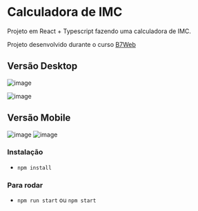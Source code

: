 # Calculadora de IMC

Projeto em React + Typescript
fazendo uma calculadora de IMC.

Projeto desenvolvido durante o curso [B7Web](https://b7web.com.br)

## Versão Desktop

![image](https://user-images.githubusercontent.com/56572789/185771342-590b21f6-d50d-479b-b546-c05e20d2fe1b.png)

![image](https://user-images.githubusercontent.com/56572789/185771361-5a022baa-30f7-4ea4-9869-8115bfe107f7.png)

## Versão Mobile

![image](https://user-images.githubusercontent.com/56572789/185771544-bec80a87-8296-43be-9405-d93fcb29b829.png)
![image](https://user-images.githubusercontent.com/56572789/185771594-ec8d1669-b08e-484e-b8ba-b6089fe581c5.png)




### Instalação
- `npm install`

### Para rodar
- `npm run start` ou `npm start`  
